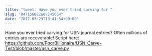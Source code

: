 ```yaml
---
title: "tweet: Have you ever tried carving for "
slug: "847156882607345664"
date: "2017-03-29T18:41:54+00:00"
---
```

Have you ever tried carving for USN journal entries? Often millions of entries are recoverable! Script here: https://github.com/PoorBillionaire/USN-Carve-Test/blob/master/usn_carve.py